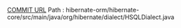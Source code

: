 [COMMIT URL](https://github.com/hibernate/hibernate-orm/commit/d8fffd61f1ed7b0666ab7b001475a0f2729a2b02)
Path : hibernate-orm/hibernate-core/src/main/java/org/hibernate/dialect/HSQLDialect.java